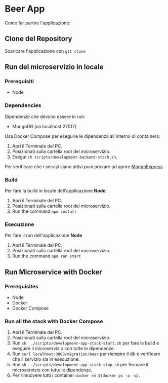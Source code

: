 # Beer App
Come far partire l'applicazione:
## Clone del Repository
Scaricare l'applicazione con `git clone `
## Run del microservizio in locale
### Prerequisiti
- Node
### Dependencies

Dipendenze che devono essere in run:
- MongoDB (on localhost:27017)

Usa Docker Compose per eseguire le dipendenza all'interno di containers:

1. Apri il Terminale del PC.
2. Posizionati sulla cartella root del microservizio.
3. Esegui `sh scripts/development-backend-stach.sh`.

Per verificare che i servizi siano attivi puoi provare ad aprire [MongoExpress](http://localhost:8081)


### Build

Per fare la build in locale dell'applicazione **Node**:

1. Apri il Terminale del PC.
2. Posizionati sulla cartella root del microservizio.
3. Run the command `npm install`


### Esecuzione

Per fare il run dell'applicazione **Node**

1. Apri il Terminale del PC.
2. Posizionati sulla cartella root del microservizio.
3. Run the command `npm run start`



## Run Microservice with Docker

### Prerequisites

- Node
- Docker
- Docker Compose

### Run all the stack with Docker Compose

1. Apri il Terminale del PC.
2. Posizionati sulla cartella root del microservizio.
3. Run `sh  ./scripts/development-app-stack-start.sh` per fare la build e eseguire il microservizio con tutte le dipendenze.
4. Run `curl localhost:3000/migration/beer` per riempire il db e verificare che il servizio sia in esecuzione.
5. Run `sh  ./scripts/development-app-stack-stop.sh` per fermare il microservizio con tutte le dipendenze.
6. Per rimuovere tutti i container `docker rm $(docker ps -a -q)`.





